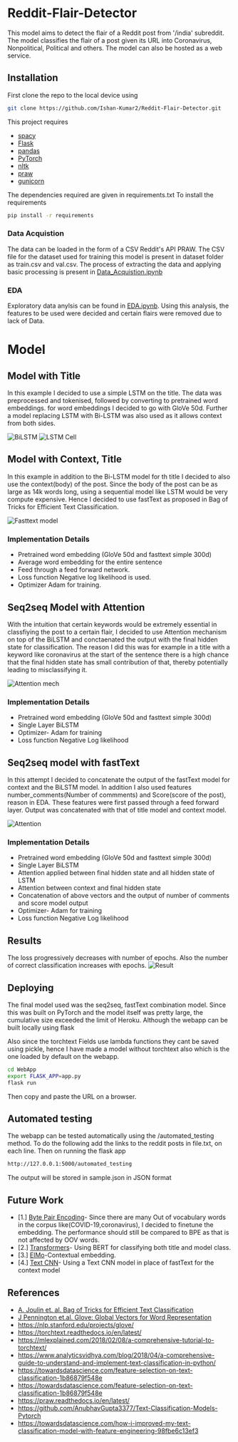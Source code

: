 # Reddit-Flair-Detector

This model aims to detect the flair of a Reddit post from '/india' subreddit. The model classifies the flair of a post given its URL into Coronavirus, Nonpolitical, Political and others. The model can also be hosted as a web service.

## Installation
First clone the repo to the local device using
``` bash
git clone https://github.com/Ishan-Kumar2/Reddit-Flair-Detector.git
```
This project requires
* [spacy](https://spacy.io/)
* [Flask](https://flask.palletsprojects.com/)
* [pandas](https://pandas.pydata.org/)
* [PyTorch](https://pytorch.org/)
* [nltk](https://www.nltk.org/)
* [praw](https://praw.readthedocs.io/en/latest/)
* [gunicorn](https://gunicorn.org/)

The dependencies required are given in requirements.txt
To install the requirements 
``` bash
pip install -r requirements
```

### Data Acquistion
The data can be loaded in the form of a CSV Reddit's API PRAW.
The CSV file for the dataset used for training this model is present in dataset folder as train.csv and val.csv. The process of extracting the data and applying basic processing is present in [Data_Acquistion.ipynb](https://github.com/Ishan-Kumar2/Reddit-Flair-Detector/blob/master/notebooks/Data_Acquistion.ipynb)

### EDA
Exploratory data anylsis can be found in [EDA.ipynb](https://github.com/Ishan-Kumar2/Reddit-Flair-Detector/blob/master/notebooks/EDA.ipynb). Using this analysis, the features to be used were decided and certain flairs were removed due to lack of Data. 

# Model

## Model with Title
In this example I decided to use a simple LSTM on the title. The data was preprocessed and tokenised, followed by converting to pretrained word embeddings. for word embeddings I decided to go with GloVe 50d.
Further a model replacing LSTM with Bi-LSTM was also used as it allows context from both sides.

![BiLSTM](https://github.com/Ishan-Kumar2/Reddit-Flair-Detector/blob/master/utils/images/BiLSTM.png)
![LSTM Cell](https://github.com/Ishan-Kumar2/Reddit-Flair-Detector/blob/master/utils/images/LSTM.png)

## Model with Context, Title
In this example in addition to the Bi-LSTM model for th title I decided to also use the context(body) of the post. Since the body of the post can be as large as 14k words long, using a sequential model like LSTM would be very compute expensive. Hence I decided to use fastText as proposed in Bag of Tricks for Efficient Text Classification.

![Fasttext model](https://github.com/Ishan-Kumar2/Reddit-Flair-Detector/blob/master/utils/images/fasttext.png)


### Implementation Details
* Pretrained word embedding (GloVe 50d and fasttext simple 300d)
* Average word embedding for the entire sentence
* Feed through a feed forward network.
* Loss function Negative log likelihood is used.
* Optimizer Adam for training. 

## Seq2seq Model with Attention
With the intuition that certain keywords would be extremely essential in classfiying the post to a certain flair, I decided to use Attention mechanism on top of the BiLSTM and conctaenated the output with the final hidden state for classification. The reason I did this was for example in a title with a keyword like coronavirus at the start of the sentence there is a high chance that the final hidden state has small contribution of that, thereby potentially leading to misclassifying it.

![Attention mech](https://github.com/Ishan-Kumar2/Reddit-Flair-Detector/blob/master/utils/images/attention_mechanism.jpeg)

### Implementation Details
* Pretrained word embedding (GloVe 50d and fasttext simple 300d)
* Single Layer BiLSTM
* Optimizer- Adam for training
* Loss function Negative Log likelihood


## Seq2seq model with fastText
In this attempt I decided to concatenate the output of the fastText model for context and the BiLSTM model. In addition I also used features number_comments(Number of commments) and Score(score of the post), reason in EDA. These features were first passed through a feed forward layer. Output was concatenated with that of title model and context model.

![Attention](https://github.com/Ishan-Kumar2/Reddit-Flair-Detector/blob/master/utils/images/Attention.png)

### Implementation Details
* Pretrained word embedding (GloVe 50d and fasttext simple 300d)
* Single Layer BiLSTM
* Attention applied between final hidden state and all hidden state of LSTM
* Attention between context and final hidden state
* Concatenation of above vectors and the output of number of comments and score model output
* Optimizer- Adam for training
* Loss function Negative Log likelihood


## Results
The loss progressively decreases with number of epochs.
Also the number of correct classification increases with epochs.
![Result](https://github.com/Ishan-Kumar2/Reddit-Flair-Detector/blob/master/utils/images/download.png)

## Deploying
The final model used was the seq2seq, fastText combination model. Since this was built on PyTorch and the model itself was pretty large, the cumulative size exceeded the limit of Heroku. Although the webapp can be built locally using flask 

Also since the torchtext Fields use lambda functions they cant be saved using pickle, hence I have made a model without torchtext also which is the one loaded by default on the webapp.

``` bash
cd WebApp
export FLASK_APP=app.py
flask run
```
Then copy and paste the URL on a browser.

## Automated testing
The webapp can be tested automatically using the /automated_testing method. To do the following add the links to the reddit posts in file.txt, on each line. 
Then on running the flask app
``` bash
http://127.0.0.1:5000/automated_testing
```
The output will be stored in sample.json in JSON format

## Future Work
- [1.] [Byte Pair Encoding](https://arxiv.org/abs/1508.07909)- Since there are many Out of vocabulary words in the corpus like(COVID-19,coronavirus), I decided to finetune the embedding. The performance should still be compared to BPE as that is not affected by OOV words.
- [2.] [Transformers](https://arxiv.org/abs/1706.03762)- Using BERT for classifying both title and model class. 
- [3.] [ElMo](http://jalammar.github.io/illustrated-transformer/)-Contextual embedding.
- [4.] [Text CNN](https://towardsdatascience.com/cnn-sentiment-analysis-1d16b7c5a0e7)- Using a Text CNN model in place of fastText for the context model

## References
* [A. Joulin et. al. Bag of Tricks for Efficient Text Classification](https://arxiv.org/abs/1607.01759)
* [J Pennington et.al. Glove: Global Vectors for Word Representation](https://www.aclweb.org/anthology/D14-1162/)
* https://nlp.stanford.edu/projects/glove/
* https://torchtext.readthedocs.io/en/latest/
* https://mlexplained.com/2018/02/08/a-comprehensive-tutorial-to-torchtext/
* https://www.analyticsvidhya.com/blog/2018/04/a-comprehensive-guide-to-understand-and-implement-text-classification-in-python/
* https://towardsdatascience.com/feature-selection-on-text-classification-1b86879f548e
* https://towardsdatascience.com/feature-selection-on-text-classification-1b86879f548e
* https://praw.readthedocs.io/en/latest/
* https://github.com/AnubhavGupta3377/Text-Classification-Models-Pytorch
* https://towardsdatascience.com/how-i-improved-my-text-classification-model-with-feature-engineering-98fbe6c13ef3
